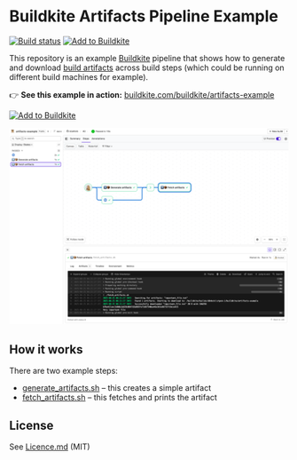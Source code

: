 # Buildkite Artifacts Pipeline Example

[![Build status](https://badge.buildkite.com/a947f64837044296a1ea4394819872e0544a4647a3400e6634.svg?branch=main)](https://buildkite.com/buildkite/artifacts-example/builds/latest?branch=main)
[![Add to Buildkite](https://img.shields.io/badge/Add%20to%20Buildkite-14CC80)](https://buildkite.com/new)

This repository is an example [Buildkite](https://buildkite.com/) pipeline that shows how to generate and download [build artifacts](https://buildkite.com/docs/guides/artifacts) across build steps (which could be running on different build machines for example).

👉 **See this example in action:** [buildkite.com/buildkite/artifacts-example](https://buildkite.com/buildkite/artifacts-example/builds/latest?branch=main)

[![Add to Buildkite](https://buildkite.com/button.svg)](https://buildkite.com/new)

<a href="https://buildkite.com/buildkite/artifacts-example/builds/latest?branch=main">
  <img width="1491" alt="Screenshot of Buildkite artifacts example pipeline" src=".buildkite/screenshot.png" />
</a>

<!-- docs:start -->
## How it works

There are two example steps:

* [generate_artifacts.sh](generate_artifacts.sh) – this creates a simple artifact
* [fetch_artifacts.sh](fetch_artifacts.sh) – this fetches and prints the artifact
<!-- docs:end -->

## License

See [Licence.md](Licence.md) (MIT)